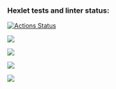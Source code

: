 ### Hexlet tests and linter status:
[![Actions Status](https://github.com/Serjio89/frontend-project-44/workflows/hexlet-check/badge.svg)](https://github.com/Serjio89/frontend-project-44/actions)

<a href="https://codeclimate.com/github/Serjio89/frontend-project-44/maintainability"><img src="https://api.codeclimate.com/v1/badges/4f6eb1973d05e8a09919/maintainability" /></a>

<a href="https://asciinema.org/a/543315" target="_blank"><img src="https://asciinema.org/a/543315.svg" /></a>

<a href="https://asciinema.org/a/547583" target="_blank"><img src="https://asciinema.org/a/547583.svg" /></a>

<a href="https://asciinema.org/a/547958" target="_blank"><img src="https://asciinema.org/a/547958.svg" /></a>

